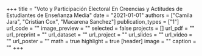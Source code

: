 +++
title = "Voto y Participación Electoral En Creencias y Actitudes de Estudiantes de Enseñanza Media"
date = "2021-01-01"
authors = ["Camila Jara", "Cristian Cox", "Macarena Sanchez"]
publication_types = ["1"]
url_code = ""
image_preview = ""
selected = false
projects = []
url_pdf = ""
url_preprint = ""
url_dataset = ""
url_project = ""
url_slides = ""
url_video = ""
url_poster = ""
math = true
highlight = true
[header]
image = ""
caption = ""
+++
